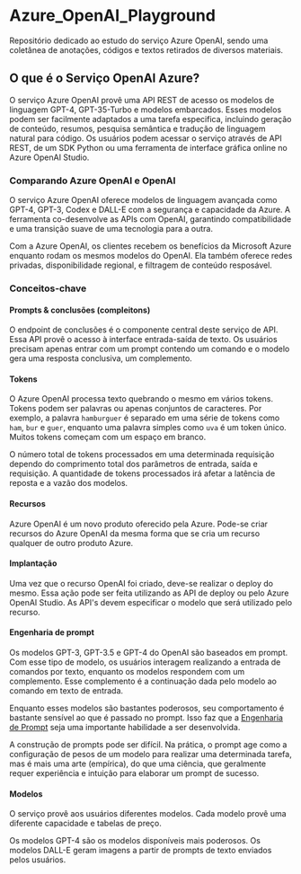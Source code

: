 # Azure_OpenAI_Playground
Repositório dedicado ao estudo do serviço Azure OpenAI, sendo uma coletânea de anotações, códigos e textos retirados de diversos materiais.

## O que é o Serviço OpenAI Azure?

O serviço Azure OpenAI provê uma API REST de acesso os modelos de linguagem GPT-4, GPT-35-Turbo e modelos embarcados. Esses modelos podem ser facilmente adaptados a uma tarefa especifica, incluindo geração de conteúdo, resumos, pesquisa semântica e tradução de linguagem natural para código. Os usuários podem acessar o serviço através de API REST, de um SDK Python ou uma ferramenta de interface gráfica online no Azure OpenAI Studio.

### Comparando Azure OpenAI e OpenAI

O serviço Azure OpenAI oferece modelos de linguagem avançada como GPT-4, GPT-3, Codex e DALL-E com a segurança e capacidade da Azure. A ferramenta co-desenvolve as APIs com OpenAI, garantindo compatibilidade e uma transição suave de uma tecnologia para a outra. <br>

Com a Azure OpenAI, os clientes recebem os benefícios da Microsoft Azure enquanto rodam os mesmos modelos do OpenAI. Ela também oferece redes privadas, disponibilidade regional, e filtragem de conteúdo resposável.

### Conceitos-chave

#### Prompts & conclusões (compleitons)

O endpoint de conclusões é o componente central deste serviço de API. Essa API provê o acesso à interface entrada-saída de texto. Os usuários precisam apenas entrar com um prompt contendo um comando e o modelo gera uma resposta conclusiva, um complemento.

#### Tokens

O Azure OpenAI processa texto quebrando o mesmo em vários tokens. Tokens podem ser palavras ou apenas conjuntos de caracteres. Por exemplo, a palavra `hamburguer` é separado em uma série de tokens como `ham`, `bur` e `guer`, enquanto uma palavra simples como `uva` é um token único. Muitos tokens começam com um espaço em branco.<br>

O número total de tokens processados em uma determinada requisição dependo do comprimento total dos parâmetros de entrada, saída e requisição. A quantidade de tokens processados irá afetar a latência de reposta e a vazão dos modelos.

#### Recursos

Azure OpenAI é um novo produto oferecido pela Azure. Pode-se criar recursos do Azure OpenAI da mesma forma que se cria um recurso qualquer de outro produto Azure.

#### Implantação

Uma vez que o recurso OpenAI foi criado, deve-se realizar o deploy do mesmo. Essa ação pode ser feita utilizando as API de deploy ou pelo Azure OpenAI Studio. As API's devem especificar o modelo que será utilizado pelo recurso.

#### Engenharia de prompt

Os modelos GPT-3, GPT-3.5 e GPT-4 do OpenAI são baseados em prompt. Com esse tipo de modelo, os usuários interagem realizando a entrada de comandos por texto, enquanto os modelos respondem com um complemento. Esse complemento é a continuação dada pelo modelo ao comando em texto de entrada.<br>

Enquanto esses modelos são bastantes poderosos, seu comportamento é bastante sensível ao que é passado no prompt. Isso faz que a [Engenharia de Prompt](https://learn.microsoft.com/en-us/azure/ai-services/openai/concepts/prompt-engineering) seja uma importante habilidade a ser desenvolvida.<br>

A construção de prompts pode ser difícil. Na prática, o prompt age como a configuração de pesos de um modelo para realizar uma determinada tarefa, mas é mais uma arte (empírica), do que uma ciência, que geralmente requer experiência e intuição para elaborar um prompt de sucesso.

#### Modelos

O serviço provê aos usuários diferentes modelos. Cada modelo provê uma diferente capacidade e tabelas de preço.<br>

Os modelos GPT-4 são os modelos disponíveis mais poderosos. Os modelos DALL-E geram imagens a partir de prompts de texto enviados pelos usuários.

